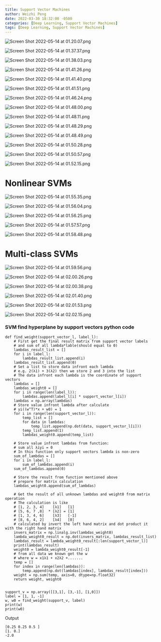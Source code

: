 ```yaml
---
title: Support Vector Machines
author: Weizhi Peng
date: 2022-03-30 18:32:00 -0500
categories: [Deep Learning, Support Vector Machines]
tags: [Deep Learning, Support Vector Machines]
---
```



![Screen Shot 2022-05-14 at 01.20.07.png](Week%208%20Support%20Vector%20Machines%201d8954aa6c394a50a69130725f346679/Screen_Shot_2022-05-14_at_01.20.07.png)

![Screen Shot 2022-05-14 at 01.37.37.png](Week%208%20Support%20Vector%20Machines%201d8954aa6c394a50a69130725f346679/Screen_Shot_2022-05-14_at_01.37.37.png)

![Screen Shot 2022-05-14 at 01.38.03.png](Week%208%20Support%20Vector%20Machines%201d8954aa6c394a50a69130725f346679/Screen_Shot_2022-05-14_at_01.38.03.png)

![Screen Shot 2022-05-14 at 01.41.26.png](Week%208%20Support%20Vector%20Machines%201d8954aa6c394a50a69130725f346679/Screen_Shot_2022-05-14_at_01.41.26.png)

![Screen Shot 2022-05-14 at 01.41.40.png](Week%208%20Support%20Vector%20Machines%201d8954aa6c394a50a69130725f346679/Screen_Shot_2022-05-14_at_01.41.40.png)

![Screen Shot 2022-05-14 at 01.41.51.png](Week%208%20Support%20Vector%20Machines%201d8954aa6c394a50a69130725f346679/Screen_Shot_2022-05-14_at_01.41.51.png)

![Screen Shot 2022-05-14 at 01.46.24.png](Week%208%20Support%20Vector%20Machines%201d8954aa6c394a50a69130725f346679/Screen_Shot_2022-05-14_at_01.46.24.png)

![Screen Shot 2022-05-14 at 01.48.00.png](Week%208%20Support%20Vector%20Machines%201d8954aa6c394a50a69130725f346679/Screen_Shot_2022-05-14_at_01.48.00.png)

![Screen Shot 2022-05-14 at 01.48.11.png](Week%208%20Support%20Vector%20Machines%201d8954aa6c394a50a69130725f346679/Screen_Shot_2022-05-14_at_01.48.11.png)

![Screen Shot 2022-05-14 at 01.48.29.png](Week%208%20Support%20Vector%20Machines%201d8954aa6c394a50a69130725f346679/Screen_Shot_2022-05-14_at_01.48.29.png)

![Screen Shot 2022-05-14 at 01.48.49.png](Week%208%20Support%20Vector%20Machines%201d8954aa6c394a50a69130725f346679/Screen_Shot_2022-05-14_at_01.48.49.png)

![Screen Shot 2022-05-14 at 01.50.28.png](Week%208%20Support%20Vector%20Machines%201d8954aa6c394a50a69130725f346679/Screen_Shot_2022-05-14_at_01.50.28.png)

![Screen Shot 2022-05-14 at 01.50.57.png](Week%208%20Support%20Vector%20Machines%201d8954aa6c394a50a69130725f346679/Screen_Shot_2022-05-14_at_01.50.57.png)

![Screen Shot 2022-05-14 at 01.52.15.png](Week%208%20Support%20Vector%20Machines%201d8954aa6c394a50a69130725f346679/Screen_Shot_2022-05-14_at_01.52.15.png)

# Nonlinear SVMs

![Screen Shot 2022-05-14 at 01.55.35.png](Week%208%20Support%20Vector%20Machines%201d8954aa6c394a50a69130725f346679/Screen_Shot_2022-05-14_at_01.55.35.png)

![Screen Shot 2022-05-14 at 01.56.04.png](Week%208%20Support%20Vector%20Machines%201d8954aa6c394a50a69130725f346679/Screen_Shot_2022-05-14_at_01.56.04.png)

![Screen Shot 2022-05-14 at 01.56.25.png](Week%208%20Support%20Vector%20Machines%201d8954aa6c394a50a69130725f346679/Screen_Shot_2022-05-14_at_01.56.25.png)

![Screen Shot 2022-05-14 at 01.57.57.png](Week%208%20Support%20Vector%20Machines%201d8954aa6c394a50a69130725f346679/Screen_Shot_2022-05-14_at_01.57.57.png)

![Screen Shot 2022-05-14 at 01.58.48.png](Week%208%20Support%20Vector%20Machines%201d8954aa6c394a50a69130725f346679/Screen_Shot_2022-05-14_at_01.58.48.png)

# Multi-class SVMs

![Screen Shot 2022-05-14 at 01.59.56.png](Week%208%20Support%20Vector%20Machines%201d8954aa6c394a50a69130725f346679/Screen_Shot_2022-05-14_at_01.59.56.png)

![Screen Shot 2022-05-14 at 02.00.26.png](Week%208%20Support%20Vector%20Machines%201d8954aa6c394a50a69130725f346679/Screen_Shot_2022-05-14_at_02.00.26.png)

![Screen Shot 2022-05-14 at 02.00.38.png](Week%208%20Support%20Vector%20Machines%201d8954aa6c394a50a69130725f346679/Screen_Shot_2022-05-14_at_02.00.38.png)

![Screen Shot 2022-05-14 at 02.01.40.png](Week%208%20Support%20Vector%20Machines%201d8954aa6c394a50a69130725f346679/Screen_Shot_2022-05-14_at_02.01.40.png)

![Screen Shot 2022-05-14 at 02.01.53.png](Week%208%20Support%20Vector%20Machines%201d8954aa6c394a50a69130725f346679/Screen_Shot_2022-05-14_at_02.01.53.png)

![Screen Shot 2022-05-14 at 02.02.15.png](Week%208%20Support%20Vector%20Machines%201d8954aa6c394a50a69130725f346679/Screen_Shot_2022-05-14_at_02.02.15.png)

### SVM find hyperplane by support vectors python code

    def find_weight(support_vector_l, label_l):
        # First get the final result matrix from support vector labels
        # and sum of all lambda*lable(should equal to 0)
        lambdas_result_list = []
        for i in label_l:
            lambdas_result_list.append(i)
        lambdas_result_list.append(0)
        # Set a list to store data infront each lambda
        # e.g. 2(λ1) + 3(λ2) then we store 2 and 3 into the list
        # The data infront each lambda is the coordinate of support vectors
        lambdas = []
        lambdas_weight0 = []
        for i in range(len(label_l)):
            lambdas.append(label_l[i] * support_vector_l[i])
        lambdas = np.array(lambdas)
        # Store value infront lambda after calculate
        # yi((w^T)*x + w0) = 1
        for i in range(len(support_vector_l)):
            temp_list = []
            for data in lambdas:
                temp_list.append(np.dot(data, support_vector_l[i]))
            temp_list.append(1)
            lambdas_weight0.append(temp_list)

        # Store value infront lambdas from function:
        # sum all λiyi = 0
        # In this function only support vectors lambda is non-zero
        sum_of_lambdas = []
        for i in label_l:
            sum_of_lambdas.append(i)
        sum_of_lambdas.append(0)

        # Store the result from function mentioned above
        # prepare for matrix calculation
        lambdas_weight0.append(sum_of_lambdas)

        # Get the result of all unknown lambdas and weight0 from matrix operation
        # The calculation is like
        # [1, 2, 3, 4]    [λ1]   [1]
        # [5, 6, 7 ,8]  * [λ2] = [1]
        # [1, 3, 4, 6]    [λ3]   [-1]
        # [8, 6, 4, 2]    [λ4]   [0]
        # calculated by invert the left hand matrix and dot product it with the right hand matrix
        invers_matrix = np.linalg.inv(lambdas_weight0)
        lambda_weight0_result = np.dot(invers_matrix, lambdas_result_list)
        lambdas_result = lambda_weight0_result[:len(support_vector_l)]
        print(lambdas_result)
        weight0 = lambda_weight0_result[-1]
        # from all data we known get the w
        # where w = x1λ1 + x2λ2 +.......
        temp = []
        for index in range(len(lambdas)):
            temp.append(np.dot(lambdas[index], lambdas_result[index]))
        weight = np.sum(temp, axis=0, dtype=np.float32)
        return weight, weight0


    support_v = np.array([[3,1], [3,-1], [1,0]])
    label = [1, 1, -1]
    w, w0 = find_weight(support_v, label)
    print(w)
    print(w0)

Output

    [0.25 0.25 0.5 ]
    [1. 0.]
    -2.0